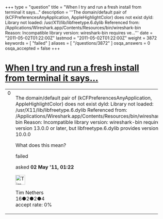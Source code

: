 +++
type = "question"
title = "When I try and run a fresh install from terminal it says..."
description = '''The domain/default pair of (kCFPreferencesAnyApplication, AppleHighlightColor) does not exist dyld: Library not loaded: /usr/X11/lib/libfreetype.6.dylib  Referenced from: /Applications/Wireshark.app/Contents/Resources/bin/wireshark-bin  Reason: Incompatible library version: wireshark-bin requires ve...'''
date = "2011-05-02T01:22:00Z"
lastmod = "2011-05-02T01:22:00Z"
weight = 3872
keywords = [ "failed" ]
aliases = [ "/questions/3872" ]
osqa_answers = 0
osqa_accepted = false
+++

<div class="headNormal">

# [When I try and run a fresh install from terminal it says...](/questions/3872/when-i-try-and-run-a-fresh-install-from-terminal-it-says)

</div>

<div id="main-body">

<div id="askform">

<table id="question-table" style="width:100%;"><colgroup><col style="width: 50%" /><col style="width: 50%" /></colgroup><tbody><tr class="odd"><td style="width: 30px; vertical-align: top"><div class="vote-buttons"><div id="post-3872-score" class="post-score" title="current number of votes">0</div><div id="favorite-count" class="favorite-count"></div></div></td><td><div id="item-right"><div class="question-body"><p>The domain/default pair of (kCFPreferencesAnyApplication, AppleHighlightColor) does not exist dyld: Library not loaded: /usr/X11/lib/libfreetype.6.dylib Referenced from: /Applications/Wireshark.app/Contents/Resources/bin/wireshark-bin Reason: Incompatible library version: wireshark-bin requires version 13.0.0 or later, but libfreetype.6.dylib provides version 10.0.0</p><p>What does this mean?</p></div><div id="question-tags" class="tags-container tags">failed</div><div id="question-controls" class="post-controls"></div><div class="post-update-info-container"><div class="post-update-info post-update-info-user"><p>asked <strong>02 May '11, 01:22</strong></p><img src="https://secure.gravatar.com/avatar/7d2a20ea20f40a93c53120360ca9ba9d?s=32&amp;d=identicon&amp;r=g" class="gravatar" width="32" height="32" alt="Tim%20Nethers&#39;s gravatar image" /><p>Tim Nethers<br />
<span class="score" title="16 reputation points">16</span><span title="2 badges"><span class="badge1">●</span><span class="badgecount">2</span></span><span title="2 badges"><span class="silver">●</span><span class="badgecount">2</span></span><span title="4 badges"><span class="bronze">●</span><span class="badgecount">4</span></span><br />
<span class="accept_rate" title="Rate of the user&#39;s accepted answers">accept rate:</span> <span title="Tim Nethers has no accepted answers">0%</span></p></div></div><div id="comments-container-3872" class="comments-container"></div><div id="comment-tools-3872" class="comment-tools"></div><div class="clear"></div><div id="comment-3872-form-container" class="comment-form-container"></div><div class="clear"></div></div></td></tr></tbody></table>

</div>

</div>

